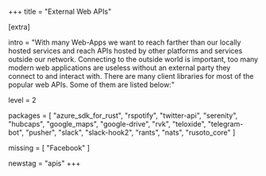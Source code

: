 +++
title = "External Web APIs"

[extra]

intro = "With many Web-Apps we want to reach farther than our locally hosted services and reach APIs hosted by other platforms and services outside our network. Connecting to the outside world is important, too many modern web applications are useless without an external party they connect to and interact with. There are many client libraries for most of the popular web APIs. Some of them are listed below:"

level = 2

packages = [
 "azure_sdk_for_rust",
 "rspotify",
 "twitter-api",
 "serenity",
 "hubcaps",
 "google_maps",
 "google-drive",
 "rvk",
 "teloxide",
 "telegram-bot",
 "pusher",
 "slack",
 "slack-hook2",
 "rants",
 "nats",
 "rusoto_core"
]

missing = [
  "Facebook"
]

newstag = "apis"
+++

